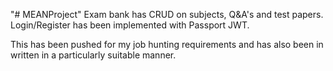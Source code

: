 "# MEANProject" 
Exam bank has CRUD on subjects, Q&A's and test papers. Login/Register has been implemented with Passport JWT. 

This has been pushed for my job hunting requirements and has also been in written in a particularly suitable manner.
